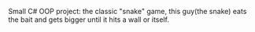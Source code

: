 Small C# OOP project: the classic "snake" game,
this guy(the snake) eats the bait and gets bigger until it hits a wall or itself.
